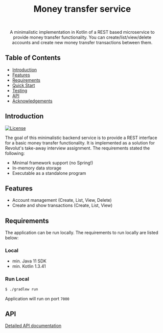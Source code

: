 <h1 align="center"> Money transfer service </h1> <br>

<p align="center">
  A minimalistic implementation in Kotlin of a REST based microservice to provide money transfer functionality.
  You can create/list/view/delete accounts and create new money transfer transactions between them.
</p>


## Table of Contents

- [Introduction](#introduction)
- [Features](#features)
- [Requirements](#requirements)
- [Quick Start](#quick-start)
- [Testing](#testing)
- [API](#requirements)
- [Acknowledgements](#acknowledgements)




## Introduction

[![License](https://img.shields.io/badge/License-Apache%202.0-blue.svg)](https://opensource.org/licenses/Apache-2.0)

The goal of this minimalistic backend service is to provide a REST interface for a basic money transfer functionality.
It is implemented as a solution for Revolut's take-away interview assignment. The requirements stated the following:
- Minimal framework support (no Spring!)
- In-memory data storage
- Executable as a standalone program

## Features

* Account management (Create, List, View, Delete)
* Create and show transactions (Create, List, View)


## Requirements
The application can be run locally. The requirements to run locally are listed below:

### Local
* min. Java 11 SDK
* min. Kotlin 1.3.41

### Run Local
```bash
$ ./gradlew run
```

Application will run on port `7000`

## API
[Detailed API documentation](docs/api.md)